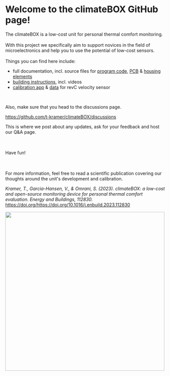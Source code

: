 # Welcome to the climateBOX GitHub page!

The climateBOX is a low-cost unit for personal thermal comfort monitoring.<br>
<br>
With this project we specifically aim to support novices in the field of microelectronics and help you to use the potential of low-cost sensors.<br>
<br>
Things you can find here include:

- full documentation, incl. source files for [program code](./code), [PCB](./pcb) & [housing elements](./housing)
- [building instructions](instructions.md), incl. videos
- [calibration app](https://t-kramer-revc-calibration-tool-main-mtgpng.streamlit.app) & [data](./revC-calibration) for revC velocity sensor
<br>

Also, make sure that you head to the discussions page.

https://github.com/t-kramer/climateBOX/discussions

This is where we post about any updates, ask for your feedback and host our Q&A page.<br>
<br>
<br>

Have fun!
<br>
<br>
<br>

For more information, feel free to read a scientific publication covering our thoughts around the unit's development and calibration.

*Kramer, T., Garcia-Hansen, V., & Omrani, S. (2023). climateBOX: a low-cost and open-source monitoring device for personal thermal comfort evaluation. Energy and Buildings, 112830.* https://doi.org/https://doi.org/10.1016/j.enbuild.2023.112830 

<img src='https://user-images.githubusercontent.com/49641232/215706208-dad1da8d-f41a-44b8-ad71-35b8d9cb217d.png'  height="500">



